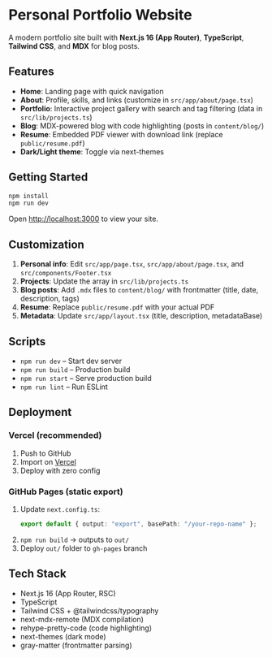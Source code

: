 # Personal Portfolio Website

A modern portfolio site built with **Next.js 16 (App Router)**, **TypeScript**, **Tailwind CSS**, and **MDX** for blog posts.

## Features

- **Home**: Landing page with quick navigation
- **About**: Profile, skills, and links (customize in `src/app/about/page.tsx`)
- **Portfolio**: Interactive project gallery with search and tag filtering (data in `src/lib/projects.ts`)
- **Blog**: MDX-powered blog with code highlighting (posts in `content/blog/`)
- **Resume**: Embedded PDF viewer with download link (replace `public/resume.pdf`)
- **Dark/Light theme**: Toggle via next-themes

## Getting Started

```bash
npm install
npm run dev
```

Open [http://localhost:3000](http://localhost:3000) to view your site.

## Customization

1. **Personal info**: Edit `src/app/page.tsx`, `src/app/about/page.tsx`, and `src/components/Footer.tsx`
2. **Projects**: Update the array in `src/lib/projects.ts`
3. **Blog posts**: Add `.mdx` files to `content/blog/` with frontmatter (title, date, description, tags)
4. **Resume**: Replace `public/resume.pdf` with your actual PDF
5. **Metadata**: Update `src/app/layout.tsx` (title, description, metadataBase)

## Scripts

- `npm run dev` – Start dev server
- `npm run build` – Production build
- `npm run start` – Serve production build
- `npm run lint` – Run ESLint

## Deployment

### Vercel (recommended)

1. Push to GitHub
2. Import on [Vercel](https://vercel.com/new)
3. Deploy with zero config

### GitHub Pages (static export)

1. Update `next.config.ts`:
   ```ts
   export default { output: "export", basePath: "/your-repo-name" };
   ```
2. `npm run build` → outputs to `out/`
3. Deploy `out/` folder to `gh-pages` branch

## Tech Stack

- Next.js 16 (App Router, RSC)
- TypeScript
- Tailwind CSS + @tailwindcss/typography
- next-mdx-remote (MDX compilation)
- rehype-pretty-code (code highlighting)
- next-themes (dark mode)
- gray-matter (frontmatter parsing)
